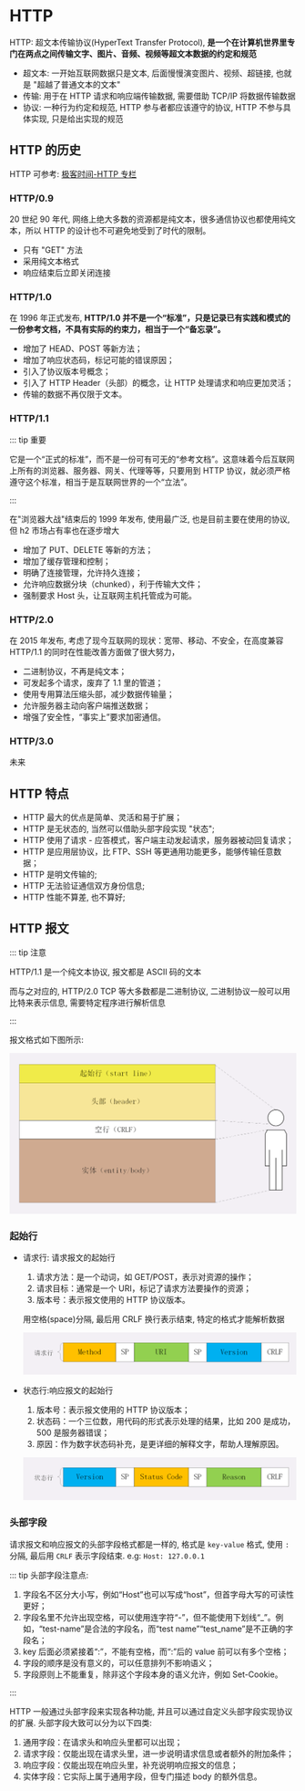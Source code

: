 # HTTP

HTTP: 超文本传输协议(HyperText Transfer Protocol), **是一个在计算机世界里专门在两点之间传输文字、图片、音频、视频等超文本数据的约定和规范**

- 超文本: 一开始互联网数据只是文本, 后面慢慢演变图片、视频、超链接, 也就是 "超越了普通文本的文本"
- 传输: 用于在 HTTP 请求和响应端传输数据, 需要借助 TCP/IP 将数据传输数据
- 协议: 一种行为约定和规范, HTTP 参与者都应该遵守的协议, HTTP 不参与具体实现, 只是给出实现的规范

## HTTP 的历史

HTTP 可参考: [极客时间-HTTP 专栏](https://time.geekbang.org/column/article/97837)

### HTTP/0.9

20 世纪 90 年代, 网络上绝大多数的资源都是纯文本，很多通信协议也都使用纯文本，所以 HTTP 的设计也不可避免地受到了时代的限制。

- 只有 "GET" 方法
- 采用纯文本格式
- 响应结束后立即关闭连接

### HTTP/1.0

在 1996 年正式发布, **HTTP/1.0 并不是一个“标准”，只是记录已有实践和模式的一份参考文档，不具有实际的约束力，相当于一个“备忘录”。**

- 增加了 HEAD、POST 等新方法；
- 增加了响应状态码，标记可能的错误原因；
- 引入了协议版本号概念；
- 引入了 HTTP Header（头部）的概念，让 HTTP 处理请求和响应更加灵活；
- 传输的数据不再仅限于文本。

### HTTP/1.1

::: tip 重要

它是一个“正式的标准”，而不是一份可有可无的“参考文档”。这意味着今后互联网上所有的浏览器、服务器、网关、代理等等，只要用到 HTTP 协议，就必须严格遵守这个标准，相当于是互联网世界的一个“立法”。

:::

在"浏览器大战"结束后的 1999 年发布, 使用最广泛, 也是目前主要在使用的协议, 但 h2 市场占有率也在逐步增大

- 增加了 PUT、DELETE 等新的方法；
- 增加了缓存管理和控制；
- 明确了连接管理，允许持久连接；
- 允许响应数据分块（chunked），利于传输大文件；
- 强制要求 Host 头，让互联网主机托管成为可能。

### HTTP/2.0

在 2015 年发布, 考虑了现今互联网的现状：宽带、移动、不安全，在高度兼容 HTTP/1.1 的同时在性能改善方面做了很大努力，

- 二进制协议，不再是纯文本；
- 可发起多个请求，废弃了 1.1 里的管道；
- 使用专用算法压缩头部，减少数据传输量；
- 允许服务器主动向客户端推送数据；
- 增强了安全性，“事实上”要求加密通信。

### HTTP/3.0

未来

## HTTP 特点

- HTTP 最大的优点是简单、灵活和易于扩展；
- HTTP 是无状态的, 当然可以借助头部字段实现 "状态";
- HTTP 使用了请求 - 应答模式，客户端主动发起请求，服务器被动回复请求；
- HTTP 是应用层协议，比 FTP、SSH 等更通用功能更多，能够传输任意数据；
- HTTP 是明文传输的;
- HTTP 无法验证通信双方身份信息;
- HTTP 性能不算差, 也不算好;

## HTTP 报文

::: tip 注意

HTTP/1.1 是一个纯文本协议, 报文都是 ASCII 码的文本

而与之对应的, HTTP/2.0 TCP 等大多数都是二进制协议, 二进制协议一般可以用比特来表示信息, 需要特定程序进行解析信息

:::

报文格式如下图所示:

![img](/img/01.png)

### 起始行

- 请求行: 请求报文的起始行

  1. 请求方法：是一个动词，如 GET/POST，表示对资源的操作；
  2. 请求目标：通常是一个 URI，标记了请求方法要操作的资源；
  3. 版本号：表示报文使用的 HTTP 协议版本。

  用空格(space)分隔, 最后用 CRLF 换行表示结束, 特定的格式才能解析数据

  ![img](/img/02.png)

- 状态行:响应报文的起始行

  1. 版本号：表示报文使用的 HTTP 协议版本；
  2. 状态码：一个三位数，用代码的形式表示处理的结果，比如 200 是成功，500 是服务器错误；
  3. 原因：作为数字状态码补充，是更详细的解释文字，帮助人理解原因。

  ![img](/img/03.png)

### 头部字段

请求报文和响应报文的头部字段格式都是一样的, 格式是 `key-value` 格式, 使用 `:` 分隔, 最后用 `CRLF` 表示字段结束. e.g: `Host: 127.0.0.1`

::: tip 头部字段注意点:

1. 字段名不区分大小写，例如“Host”也可以写成“host”，但首字母大写的可读性更好；
2. 字段名里不允许出现空格，可以使用连字符“-”，但不能使用下划线“\_”。例如，“test-name”是合法的字段名，而“test name”“test_name”是不正确的字段名；
3. key 后面必须紧接着“:”，不能有空格，而“:”后的 value 前可以有多个空格；
4. 字段的顺序是没有意义的，可以任意排列不影响语义；
5. 字段原则上不能重复，除非这个字段本身的语义允许，例如 Set-Cookie。

:::

HTTP 一般通过头部字段来实现各种功能, 并且可以通过自定义头部字段实现协议的扩展. 头部字段大致可以分为以下四类:

1. 通用字段：在请求头和响应头里都可以出现；
2. 请求字段：仅能出现在请求头里，进一步说明请求信息或者额外的附加条件；
3. 响应字段：仅能出现在响应头里，补充说明响应报文的信息；
4. 实体字段：它实际上属于通用字段，但专门描述 body 的额外信息。
